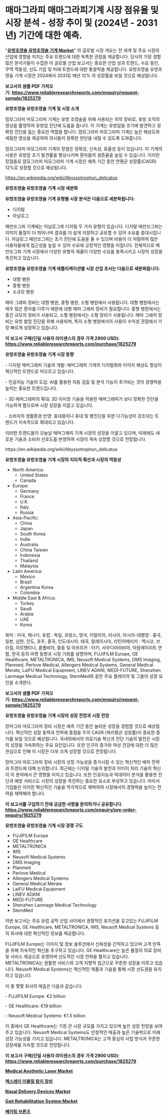 <p><h1>매마그라피 매마그라피기계 시장 점유율 및 시장 분석 - 성장 추이 및 (2024년 - 2031년) 기간에 대한 예측.</h1></p><p>"<strong><a href="https://www.reliableresearchreports.com/mammography-mammography-machine-r1825279">유방조영술 유방조영술 기계 Market</a></strong>" 의 글로벌 시장 개요는 전 세계 및 주요 시장의 산업에 영향을 미치는 주요 트렌드에 대한 독특한 관점을 제공합니다. 당사의 가장 경험 많은 분석가들이 수집한 이 글로벌 산업 보고서는 중요한 산업 성과 트렌드, 수요 동인, 무역 역동성, 선도 기업 및 미래 트렌드에 대한 통찰력을 제공합니다. 유방조영술 유방조영술 기계 시장은 2024에서 2031로 매년 12% 의 성장률을 보일 것으로 예상됩니다.</p>
<p><strong>보고서의 샘플 PDF 가져오기:&nbsp;<a href="https://www.reliableresearchreports.com/enquiry/request-sample/1825279">https://www.reliableresearchreports.com/enquiry/request-sample/1825279</a></strong></p>
<p><strong>유방조영술 유방조영술 기계 및 시장 소개</strong></p>
<p><p>맘모그라피 마모그라피 기계는 유방 조영술을 위해 사용되는 의학 장비로, 유방 조직의 영상을 촬영하여 유방암 진단에 도움을 줍니다. 이 기계는 유방암을 조기에 발견하고 정확한 진단을 돕는 중요한 역할을 합니다. 맘모그라피 마모그라피 기계는 높은 해상도와 세밀한 영상을 제공하여 의사들이 정확한 판단을 내릴 수 있도록 도와줍니다. </p><p>맘모그라피 마모그라피 기계의 장점은 정확성, 신속성, 효율성 등이 있습니다. 이 기계의 사용은 유방암 조기 발견률을 향상시키며 환자들의 생존율을 높일 수 있습니다. 이러한 장점들로 맘모그라피 마모그라피 기계 시장은 예측 기간 동안 연평균 성장률(CAGR) 12%로 성장할 것으로 예상됩니다.</p></p>
<p><a href="https://en.wikipedia.org/wiki/Abyssotrophon_delicatus">https://en.wikipedia.org/wiki/Abyssotrophon_delicatus</a></p>
<p><strong>유방조영술 유방조영술 기계 시장 세분화</strong></p>
<p><strong>유방조영술 유방조영술 기계 유형별 시장 분석은 다음으로 세분화됩니다:</strong></p>
<p><ul><li>디지털</li><li>아날로그</li></ul></p>
<p><p>매만쏘그뢰 기계에는 아날로그와 디지털 두 가지 유형이 있습니다. 디지털 매만쏘그뢰는 이미지 품질이 더 뛰어나며 결과를 더 쉽게 저장하고 공유할 수 있어 수요를 증대시킵니다. 아날로그 매만쏘그뢰는 초기 진단에 도움을 줄 수 있으며 비용이 더 저렴하여 많은 사용자들에게 접근성을 높일 수 있어 수요에 긍정적인 영향을 미칩니다. 전체적으로 매만쏘그뢰 기계 시장에서 다양한 유형의 제품이 다양한 수요를 충족시키고 시장의 성장을 촉진하고 있습니다.</p></p>
<p><strong>유방조영술 유방조영술 기계 애플리케이션별 시장 산업 조사는 다음으로 세분화됩니다:</strong></p>
<p><ul><li>대형 병원</li><li>중형 병원</li><li>소규모 병원</li></ul></p>
<p><p>매마 그래피 장비는 대형 병원, 중형 병원, 소형 병원에서 사용됩니다. 대형 병원에서는 매우 많은 환자를 다루기 때문에 대형 매마 그래피 장비가 필요합니다. 중형 병원에서는 중간 규모의 장비가 사용되고, 소형 병원에서는 소형 장비가 사용됩니다. 매마 그래피 장비는 유방 발암 진단을 위해 사용되며, 특히 소형 병원에서의 사용이 수익성 관점에서 가장 빠르게 성장하고 있습니다.</p></p>
<p><strong>이 보고서 구매(단일 사용자 라이센스의 경우 가격 2900 USD): <a href="https://www.reliableresearchreports.com/purchase/1825279">https://www.reliableresearchreports.com/purchase/1825279</a></strong></p>
<p><strong>유방조영술 유방조영술 기계 시장 동향</strong></p>
<p><p>- 디지털 매머그래피 기술의 개발: 매머그래피 기계의 디지털화와 이미지 해상도 향상이 혁신적인 트렌드로 떠오르고 있습니다.</p><p>- 인공지능 기술의 도입: AI를 활용한 자동 검출 및 분석 기능이 추가되는 것이 경쟁력을 높이는 중요한 트렌드입니다.</p><p>- 3D 매머그래피의 확대: 3D 이미징 기술을 적용한 매머그래피가 보다 정확한 진단을 가능하게 함으로써 시장 성장을 이끌고 있습니다.</p><p>- 소비자의 생활환경 반영: 휴대용이나 휴대 및 병진단을 위한 다기능성이 강조되는 트렌드가 지속적으로 확대되고 있습니다.</p><p>이러한 트렌드들이 오늘날 매머그래피 기계 시장의 성장을 이끌고 있으며, 미래에도 새로운 기술과 소비자 선호도를 반영하여 시장이 계속 성장할 것으로 전망됩니다.</p></p>
<p>https://en.wikipedia.org/wiki/Abyssotrophon_delicatus</p>
<p><strong>유방조영술 유방조영술 기계 시장의 지리적 확산과 시장의 역동성</strong></p>
<p><ul>
    <li>
        North America:
        <ul>
            <li>United States</li>
            <li>Canada</li>
        </ul>
    </li>
    <li>
        Europe:
        <ul>
            <li>Germany</li>
            <li>France</li>
            <li>U.K.</li>
            <li>Italy</li>
            <li>Russia</li>
        </ul>
    </li>
    <li>
        Asia-Pacific:
        <ul>
            <li>China</li>
            <li>Japan</li>
            <li>South Korea</li>
            <li>India</li>
            <li>Australia</li>
            <li>China Taiwan</li>
            <li>Indonesia</li>
            <li>Thailand</li>
            <li>Malaysia</li>
        </ul>
    </li>
    <li>
        Latin America:
        <ul>
            <li>Mexico</li>
            <li>Brazil</li>
            <li>Argentina Korea</li>
            <li>Colombia</li>
        </ul>
    </li>
    <li>
        Middle East & Africa:
        <ul>
            <li>Turkey</li>
            <li>Saudi</li>
            <li>Arabia</li>
            <li>UAE</li>
            <li>Korea</li>
        </ul>
    </li>
    </ul></p>
<p><p>북미 : 미국, 캐나다, 유럽 : 독일, 프랑스, 영국, 이탈리아, 러시아, 아시아-태평양 : 중국, 일본, 남한, 인도, 호주, 중국, 인도네시아, 태국, 말레이시아, 라틴아메리카 : 멕시코, 브라질, 아르헨티나, 콜롬비아, 중동 및 아프리카 : 터키, 사우디아라비아, 아랍에미리트 연합, 한국 등의 마켓 동향과 시장 기회를 설명하며, FUJIFILM Europe, GE Healthcare, METALTRONICA, IMS, Neusoft Medical Systems, DMS Imaging, Planmed, Perlove Medical, Allengers Medical Systems, General Medical Merate, LaiFU Medical Equipment, LINEV ADANI, MEDI-FUTURE, Shenzhen Lanmage Medical Technology, SternMed와 같은 주요 플레이어 및 그들의 성장 요인을 소개한다.</p></p>
<p><strong>보고서의 샘플 PDF 가져오기:&nbsp;<a href="https://www.reliableresearchreports.com/enquiry/request-sample/1825279">https://www.reliableresearchreports.com/enquiry/request-sample/1825279</a></strong></p>
<p><strong>유방조영술 유방조영술 기계 시장의 성장 전망과 시장 전망</strong></p>
<p><p>망마그라 마모그라피 장비 시장은 예측 기간 동안 놀라운 성장을 경험할 것으로 예상됩니다. 혁신적인 성장 동력과 전략에 중점을 두어 CAGR (복리평균 성장률)이 중요한 증가를 보일 것으로 예상됩니다. 국내외에서의 의료기술 혁신과 진단 기술의 발전은 시장의 성장을 가속화하는 주요 요인입니다. 또한 인구의 증가와 여성 건강에 대한 더 많은 관심으로 인해 이 시장은 더욱 크게 성장할 것으로 전망됩니다.</p><p>망마그라 마모그라피 장비 시장의 성장 가능성을 증가시킬 수 있는 혁신적인 배치 전략과 트렌드에 대해 논의합니다. 최근에는 디지털 기술의 발전과 이미지 처리 기술의 혁신이 이 분야에서 큰 영향을 미치고 있습니다. 또한 인공지능과 빅데이터 분석을 활용한 진단과 예방 서비스도 시장의 성장을 촉진하는 중요한 요소로 부상하고 있습니다. 따라서 기업들은 이러한 혁신적인 기술을 적극적으로 채택하여 시장에서의 경쟁력을 높이는 전략을 채택해야 합니다.</p></p>
<p><strong>이 보고서를 구입하기 전에 궁금한 사항을 문의하거나 공유합니다. <a href="https://www.reliableresearchreports.com/enquiry/pre-order-enquiry/1825279">https://www.reliableresearchreports.com/enquiry/pre-order-enquiry/1825279</a></strong></p>
<p><strong>유방조영술 유방조영술 기계 시장 경쟁 구도</strong></p>
<p><ul><li>FUJIFILM Europe</li><li>GE Healthcare</li><li>METALTRONICA</li><li>IMS</li><li>Neusoft Medical Systems</li><li>DMS Imaging</li><li>Planmed</li><li>Perlove Medical</li><li>Allengers Medical Systems</li><li>General Medical Merate</li><li>LaiFU Medical Equipment</li><li>LINEV ADANI</li><li>MEDI-FUTURE</li><li>Shenzhen Lanmage Medical Technology</li><li>SternMed</li></ul></p>
<p><p>이번 보고서는 주요 유럽 공막 산업 사이에서 경쟁적인 포지션을 갖고있는 FUJIFILM Europe, GE Healthcare, METALTRONICA, IMS, Neusoft Medical Systems 등의 회사에 대한 혁신적인 정보를 제공합니다.</p><p>FUJIFILM Europe는 이미지 및 정보 솔루션에서 신뢰성을 간직하고 있으며 고객 만족을 위해 지속적인 혁신을 추구하고 있습니다. GE Healthcare는 높은 품질의 의료 장비 및 서비스 제공으로 유명하며 선도적인 시장 전략을 펼치고 있습니다. METALTRONICA는 원활한 서비스와 고객 지향적 접근으로 꾸준한 성장을 이루고 있습니다. Neusoft Medical Systems는 혁신적인 제품과 기술을 통해 시장 선도권을 유지하고 있습니다.</p><p>이 중 몇몇 회사의 매출은 다음과 같습니다:</p><p>- FUJIFILM Europe: €2 billion</p><p>- GE Healthcare: €19 billion</p><p>- Neusoft Medical Systems: €1.5 billion</p><p>이 중에서 GE Healthcare는 가장 큰 시장 규모를 가지고 있으며 높은 성장 전망을 보여주고 있습니다. Neusoft Medical Systems도 안정적인 매출과 높은 기술력으로 미래 성장 가능성을 가지고 있습니다. METALTRONICA는 고객 중심의 사업 방식과 꾸준한 성장세를 지속할 것으로 전망됩니다.</p></p>
<p><strong>이 보고서 구매(단일 사용자 라이센스의 경우 가격 2900 USD): <a href="https://www.reliableresearchreports.com/purchase/1825279">https://www.reliableresearchreports.com/purchase/1825279</a></strong></p>
<p><strong><p><a href="https://medium.com/@charles.fisher4346/global-medical-aesthetic-laser-market-opportunities-and-forecast-for-period-from-2024-to-2031-e807b3be8d67">Medical Aesthetic Laser Market</a></p><p><a href="https://github.com/sougarounis/Market-Research-Report-List-5/blob/main/9214005101581.md">엑스레이 이물질 탐지 장비</a></p><p><a href="https://medium.com/@charles.fisher4346/global-nasal-delivery-devices-market-by-product-type-by-application-by-region-and-companies-b97f3932b2c2">Nasal Delivery Devices Market</a></p><p><a href="https://medium.com/@charles.fisher4346/gait-rehabilitation-system-market-size-growth-trends-statistics-forecasts-2024-2031-b3b6cfc6980c">Gait Rehabilitation System Market</a></p><p><a href="https://medium.com/@nargishadi90/%EB%B2%A0%EC%96%B4%EB%A7%81-%EB%B8%8C%EB%A1%A0%EC%A6%88-%EC%8B%9C%EC%9E%A5-%EA%B8%80%EB%A1%9C%EB%B2%8C-%EB%B0%8F-%EC%A7%80%EC%97%AD%EC%A0%81-%EB%B6%84%EC%84%9D-%EC%A7%80%EC%97%AD-%EA%B5%AD%EA%B0%80-%EC%88%98%EC%A4%80-%EB%B6%84%EC%84%9D-%EB%B0%8F-%EA%B2%BD%EC%9F%81-%EA%B2%BD%EA%B4%80%EC%97%90-%EC%B4%88%EC%A0%90%EC%9D%84-%EB%A7%9E%EC%B6%98-9c3f1b38fd0b">베어링 브론즈</a></p></strong></p>
<p></p>